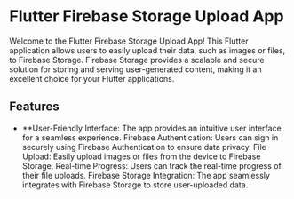 # Flutter Firebase Storage Upload App
Welcome to the Flutter Firebase Storage Upload App! This Flutter application allows users to easily upload their data, such as images or files, to Firebase Storage. Firebase Storage provides a scalable and secure solution for storing and serving user-generated content, making it an excellent choice for your Flutter applications.

## Features
* **User-Friendly Interface: The app provides an intuitive user interface for a seamless experience.
Firebase Authentication: Users can sign in securely using Firebase Authentication to ensure data privacy.
File Upload: Easily upload images or files from the device to Firebase Storage.
Real-time Progress: Users can track the real-time progress of their file uploads.
Firebase Storage Integration: The app seamlessly integrates with Firebase Storage to store user-uploaded data.
